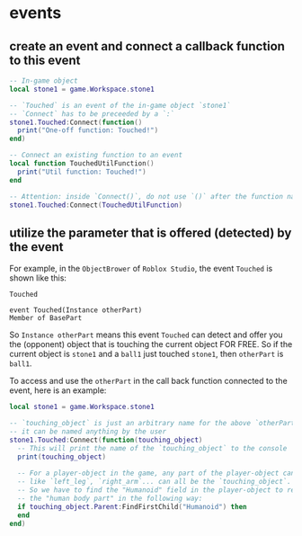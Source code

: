 # events

## create an event and connect a callback function to this event

```lua
-- In-game object
local stone1 = game.Workspace.stone1

-- `Touched` is an event of the in-game object `stone1`
-- `Connect` has to be preceeded by a `:`
stone1.Touched:Connect(function()
  print("One-off function: Touched!")
end)
```
```lua
-- Connect an existing function to an event
local function TouchedUtilFunction()
  print("Util function: Touched!")
end

-- Attention: inside `Connect()`, do not use `()` after the function name
stone1.Touched:Connect(TouchedUtilFunction)
```

## utilize the parameter that is offered (detected) by the event

For example, in the `ObjectBrower` of `Roblox Studio`, the event `Touched` is shown like this:
```
Touched

event Touched(Instance otherPart)
Member of BasePart
```

So `Instance otherPart` means this event `Touched` can detect and offer you the (opponent) object that is touching the current object FOR FREE. So if the current object is `stone1` and a `ball1` just touched `stone1`, then `otherPart` is `ball1`.

To access and use the `otherPart` in the call back function connected to the event, here is an example: 
```lua
local stone1 = game.Workspace.stone1

-- `touching_object` is just an arbitrary name for the above `otherPart`,
-- it can be named anything by the user
stone1.Touched:Connect(function(touching_object)
  -- This will print the name of the `touching_object` to the console
  print(touching_object)
  
  -- For a player-object in the game, any part of the player-object can hit the `stone1`,
  -- like `left_leg`, `right_arm`... can all be the `touching_object`.
  -- So we have to find the "Humanoid" field in the player-object to really access and manipulate
  -- the "human body part" in the following way:
  if touching_object.Parent:FindFirstChild("Humanoid") then
  end
end)
```
